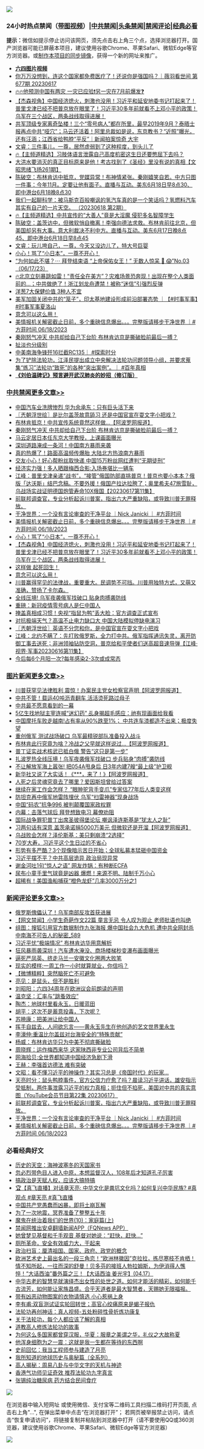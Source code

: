 ![](https://raw.githubusercontent.com/jsvpn/jsproxy/dev/64photo/fqnews-qr.jpg)

<div id="tt">
<h3>24小时热点禁闻（<a href="https://aaa.v2dns.tk/?QAjUl=BgRp5UNKRn&T5Vk=fPVH&Q59Ab=WxGE" target="_blank">带图视频</a>）|<a href="#%E4%B8%AD%E5%85%B1%E7%A6%81%E9%97%BB%E6%9B%B4%E5%A4%9A%E6%96%87%E7%AB%A0">中共禁闻</a>|<a href="#%E5%9B%BE%E7%89%87%E6%96%B0%E9%97%BB%E6%9B%B4%E5%A4%9A%E6%96%87%E7%AB%A0">头条禁闻</a>|<a href="#%E6%96%B0%E9%97%BB%E8%AF%84%E8%AE%BA%E6%9B%B4%E5%A4%9A%E6%96%87%E7%AB%A0">禁闻评论|<a href="#%E5%BF%85%E7%9C%8B%E7%BB%8F%E5%85%B8%E5%A5%BD%E6%96%87">经典必看</a></h3>
<div><b>提示：</b>微信如提示停止访问该网页，须先点击右上角三个点，选择浏览器打开。国产浏览器可能已屏蔽本项目，建议使用谷歌Chrome、苹果Safari、微软Edge等官方浏览器。或<a href="%E5%88%B6%E4%BD%9Cgit%E7%A6%81%E9%97%BB%E9%95%9C%E5%83%8F.md">制作本项目的同步镜像</a>，获得一个新的网址来推广。</div>
<ul>
<li><b><a href="http://d2.v2rss.gq/64.mp4" target="_blank">六四图片视频</a></b></li>
<li><a href="/sohnews/20230618/1897822.md">你万万没想到，连这个国家都免费医疗了！还说你是强国吗？｜薇羽看世间 第677期 20230617</a></li>
<li><a href="/sohnews/20230618/1897833.md">🔥🔥他预测中国有两灾 一灾已应验❗另一灾在7月前爆发❓</a></li>
<li><a href="/comments/20230618/1897837.md">【杰森视角】中国经济熄火，刺激也没用！习近平和延安地委书记打起来了！普里戈津已经不把普京放在眼里了！习近平30多年前就看不上邓小平的政策！乌军在三个战区，两条战线取得进展！</a></li>
<li><a href="/sohnews/20230618/1897840.md">共军顶级专家离奇坠楼！三个“零号病人”都在所里，最早2019年9月？泰晤士报再点中共“哑穴”；马云还活着！阿里总裁如是说，东京教书？“近照”曝光，还有汪涵；江西省给鸭脖“平反”｜新闻拍案惊奇 大宇</a></li>
<li><a href="/sohnews/20230618/1897848.md">文睿：三件事儿，一尊，居然虚弱到了这种程度，到头儿了</a></li>
<li><a href="/sohnews/20230618/1897846.md">🔥【主频道精选】习肢体语言泄露自己高度机密这生日还要憋屈下去吗？</a></li>
<li><a href="/sohnews/20230618/1897832.md">大洪水要消灭的真正目标原来是他！考古找到了《圣经》里没有说的真相【文昭思绪飞扬261期】</a></li>
<li><a href="/sohnews/20230618/1897858.md">陈破空：布林肯访中抵京，党媒异常！布神情紧张。秦刚嬉笑自若。中方只图一件事：今年11月。定要让他有面子。直播与互动。美东6月18日早8点30、即中港台6月18晚8点30</a></li>
<li><a href="/sohnews/20230618/1897820.md">我们一起聊科学：被马斯克百般嘲讽的氢汽车真的是一个笑话吗？氢燃料汽车其实有自己的一片天空。 （20230618 第2期）</a></li>
<li><a href="/sohnews/20230618/1897839.md">🔥【主频道精选】中共宣传的“大善人”竟是大淫魔 侵犯多名智障学生</a></li>
<li><a href="/sohnews/20230618/1897830.md">陈破空：盖茨访中，但微软悄自撤离！李强向德法求救。布林肯前往北京，但美国却另有大事。意大利裁决不利中方。直播与互动。美东6月17日晚8点45、即中港台6月18日早8点45</a></li>
<li><a href="/sohnews/20230618/1897854.md">文睿：玩儿垮自己，一尊，今天又没边儿了，特大号巨婴</a></li>
<li><a href="/comments/20230618/1897856.md">小心！骂了“小日本”，一尊不开心！</a></li>
<li><a href="/sohnews/20230618/1897812.md">“为何如此不堪？⋯ 拜登结束语 “上帝保佑女王！” 无数人惊呆 🤯 😱”No.03（06/17/23）</a></li>
<li><a href="/sohnews/20230618/1897859.md">🔥北京立刻暴跳如雷！“责任全在美方”？灾难场景恐奔现！出现在整个人类面前的…；中共做绝了！浙江划龙舟遭禁！被称“迷信”引强烈反弹</a></li>
<li><a href="/sohnews/20230618/1897829.md">洋葱7大保健价值  3种人不宜</a></li>
<li><a href="/sohnews/20230618/1897851.md">美军加固关闭中共的“笼子”，印太基地建设形成前沿部署态势 ｜【#时事军事】#时事军事夏洛山</a></li>
<li><a href="/comments/20230618/1897826.md">意念可以这么用！</a></li>
<li><a href="/comments/20230618/1897860.md">美情报机关解密截止日前，多个重磅信息爆出。。。完整版请移步干净世界 ｜#方菲时间 06/18/2023</a></li>
<li><a href="/cbnews/20230618/1897910.md">秦刚怒气冲天 中共却给自己下台阶 布林肯访京是撕破脸前最后一搏？</a></li>
<li><a href="/sohnews/20230618/1897838.md">扯淡也分级别</a></li>
<li><a href="/sohnews/20230618/1897836.md">中美南海争锋歼16拦截RC135｜ #探索时分</a></li>
<li><a href="/sohnews/20230618/1897849.md">为了铲除法轮功，江泽民提出成立中央解决法轮功问题领导小组，并要求蒐集“练习”法轮功“致死”的各种“突出案例”。｜ #百年真相</a></li>
<li><b><a href="/comments/20200207/1272816.md" target="_blank">《刘伯温碑记》预言避开武汉肺炎的妙招（修订版）</a></b></li>
</ul>
</div>

<div class="catlist">
<h3><a href="/cbnews/" target="_blank">中共禁闻</a><span><a href="/cbnews/" target="_blank" rel="nofollow">更多文章>></a></span></h3>
<ul>
<li><a href="/cbnews/20230619/1898054.md" target="_blank">中国汽车业洗牌惨烈 华为余承东：只有巨头活下来</a></li>
<li><a href="/cbnews/20230619/1898053.md" target="_blank">〖兲朝浮世绘〗是比尔盖茨故意舔习 还是中国官宣在耍文字小把戏？</a></li>
<li><a href="/cbnews/20230618/1897911.md" target="_blank">布林肯抵京！中共宣传系统竟然这样做&#8230;【阿波罗网报道】</a></li>
<li><a href="/cbnews/20230618/1897910.md" target="_blank">秦刚怒气冲天 中共却给自己下台阶 布林肯访京是撕破脸前最后一搏？</a></li>
<li><a href="/cbnews/20230618/1897909.md" target="_blank">马云定居日本任东京大学教授，上课画面曝光</a></li>
<li><a href="/cbnews/20230618/1897908.md" target="_blank">深圳道路淹成一条河！中国南方暴雨来袭</a></li>
<li><a href="/cbnews/20230618/1897907.md" target="_blank">真的热爆了！路面高温频传爆胎 大陆北方热浪南方暴雨</a></li>
<li><a href="/cbnews/20230618/1897906.md" target="_blank">交友小心！好心帮粉丝取快递 中国15万粉丝网红遭判“无期徒刑”</a></li>
<li><a href="/cbnews/20230618/1897905.md" target="_blank">经济实力强！多人晒跟梅西合影:入场券堪比一辆车</a></li>
<li><a href="/cbnews/20230618/1897882.md" target="_blank">江峰：普里戈津亲递“战书”，“接管”俄国防部直挑普京！普京也要小本本？俄版「达沃斯」结巴念稿。不要外援！俄国产拉达拉胯了；奥里希夫47旅雪耻，乌战场实战证明德国炮管寿命10X俄国【20230617第11集】</a></li>
<li><a href="/comments/20230618/1897862.md" target="_blank">前联邦调查官，专业分析起诉川普案，指出六大严重缺陷，或导致川普无罪释放。</a></li>
<li><a href="/comments/20230618/1897861.md" target="_blank">干净世界：一个没有言论审查的干净平台 ｜Nick Janicki ｜ #方菲时间</a></li>
<li><a href="/comments/20230618/1897860.md" target="_blank">美情报机关解密截止日前，多个重磅信息爆出。。。完整版请移步干净世界 ｜#方菲时间 06/18/2023</a></li>
<li><a href="/comments/20230618/1897856.md" target="_blank">小心！骂了“小日本”，一尊不开心！</a></li>
<li><a href="/comments/20230618/1897837.md" target="_blank">【杰森视角】中国经济熄火，刺激也没用！习近平和延安地委书记打起来了！普里戈津已经不把普京放在眼里了！习近平30多年前就看不上邓小平的政策！乌军在三个战区，两条战线取得进展！</a></li>
<li><a href="/comments/20230618/1897827.md" target="_blank">这样做 起死回生！</a></li>
<li><a href="/comments/20230618/1897826.md" target="_blank">意念可以这么用！</a></li>
<li><a href="/comments/20230618/1897807.md" target="_blank">川普赢得罕见的法律战，重要重大。民调势不可挡。川普用独特方式，又萌又准确，赞扬了卡尔森。</a></li>
<li><a href="/cbnews/20230617/1897768.md" target="_blank">全线压境! 乌军夜袭俄军找破口 贴身肉搏袭防线</a></li>
<li><a href="/cbnews/20230617/1897767.md" target="_blank">重磅：新冠疫情零号病人是仨中国人</a></li>
<li><a href="/cbnews/20230617/1897712.md" target="_blank">掩盖真相成习惯！央视“指鼠为鸭”丢大脸：官方调查正式宣布</a></li>
<li><a href="/cbnews/20230617/1897667.md" target="_blank">对抗极端天气？高温不止电力缺口大 中国大陆模拟停缺电演习</a></li>
<li><a href="/cbnews/20230617/1897663.md" target="_blank">〖兲朝浮世绘〗英语不分您和你，是中国官宣在耍文字小把戏</a></li>
<li><a href="/cbnews/20230617/1897657.md" target="_blank">江峰：北约不瞒了：先打败俄罗斯，全力打中共。俄军指挥通讯失灵，离开防御工事去送死；非洲领袖钻防空洞，普京给和平使者们送高超音速导弹【江峰·视界·军事20230616第11集】</a></li>
<li><a href="/cbnews/20230617/1897623.md" target="_blank">今后每6个月阳一次?每年感染2-3次或成常态</a></li>

</ul>
</div>
<div class="catlist">
<h3><a href="/topimagenews/" target="_blank">图片新闻</a><span><a href="/topimagenews/" target="_blank" rel="nofollow">更多文章>></a></span></h3>
<ul>
<li><a href="/topimagenews/20230618/1897904.md" target="_blank">川普获罕见法律胜利 震惊！办案民主党女检察官声明【阿波罗网报道】</a></li>
<li><a href="/topimagenews/20230618/1897903.md" target="_blank">中共不管！载运40吨沥青翻车 活活烫死路过母子</a></li>
<li><a href="/topimagenews/20230618/1897902.md" target="_blank">中共最不愿意看到的一幕</a></li>
<li><a href="/topimagenews/20230618/1897901.md" target="_blank">5亿生找地狱主宰连喊“迷幻药” 乩身揭超毛感应：祂有现画面给我看</a></li>
<li><a href="/topimagenews/20230617/1897751.md" target="_blank">中国摩托车败走越南!占有率从90%跌至1%； 中共连车漆都造不出来；极度失望</a></li>
<li><a href="/topimagenews/20230617/1897741.md" target="_blank">重创俄军 测试战场破口 乌军最精锐部队准备投入战斗</a></li>
<li><a href="/topimagenews/20230617/1897711.md" target="_blank">布林肯此行究竟为啥？冷战之父早就这样说过&#8230;【阿波罗网报道】</a></li>
<li><a href="/topimagenews/20230617/1897695.md" target="_blank">普丁证实战术核武已抵白俄 警告“这只是第一步”</a></li>
<li><a href="/topimagenews/20230617/1897694.md" target="_blank">扎波罗热全线压境！乌军夜袭俄军找破口 步兵贴身“肉搏”袭防线</a></li>
<li><a href="/topimagenews/20230617/1897686.md" target="_blank">不让解放军海上嚣张! 把054A甩身后 日3年内建7艘“最上级”护卫舰</a></li>
<li><a href="/topimagenews/20230617/1897685.md" target="_blank">新华社又说了大实话！《***，来了！》【阿波罗网报道】</a></li>
<li><a href="/topimagenews/20230617/1897684.md" target="_blank">人死之后灵魂究竟去了哪里？爱因斯坦曾给过答案</a></li>
<li><a href="/topimagenews/20230617/1897683.md" target="_blank">继续在家工作会怎样？ “眼肿驼背手变爪”专家估77年后人类变这样</a></li>
<li><a href="/topimagenews/20230617/1897665.md" target="_blank">防坦克再中俄军地雷阵埋伏 乌军“扫雷神器”现身战场</a></li>
<li><a href="/topimagenews/20230617/1897644.md" target="_blank">中国“码农”抗争996 被判颠覆国家政权罪</a></li>
<li><a href="/topimagenews/20230617/1897622.md" target="_blank">内幕：击落气球后 拜登想致电习 幕僚劝阻</a></li>
<li><a href="/topimagenews/20230617/1897611.md" target="_blank">国际战争罪犯普丁出席圣彼得堡论坛 嘲讽泽连斯基是“犹太人之耻”</a></li>
<li><a href="/topimagenews/20230617/1897574.md" target="_blank">习两句话有深意 盖茨承诺捐5000万美元 但微软还是开溜【阿波罗网报道】</a></li>
<li><a href="/topimagenews/20230617/1897490.md" target="_blank">乌战败会怎样？泽伦斯基：美只剩崩溃“2选择”</a></li>
<li><a href="/topimagenews/20230617/1897489.md" target="_blank">70岁大寿，习近平这个生日过的不省心</a></li>
<li><a href="/topimagenews/20230616/1897370.md" target="_blank">形势有多严酷？3个现像暗示苦日开始；全球私募本猛砸中国资金</a></li>
<li><a href="/topimagenews/20230616/1897353.md" target="_blank">习近平摆不平？中共高层诡异 政治局现异常</a></li>
<li><a href="/topimagenews/20230616/1897344.md" target="_blank">谢金河吐1句“惊人之语” 网友炸锅：有种断ECFA</a></li>
<li><a href="/topimagenews/20230616/1897335.md" target="_blank">尿布小童手里气球竟是凶器 爆燃！来源不明、陆制千万小心</a></li>
<li><a href="/topimagenews/20230616/1897326.md" target="_blank">超稀有！美国渔船捕获“橙色龙虾”几率3000万分之1</a></li>

</ul>
</div>
<div class="catlist">
<h3><a href="/comments/" target="_blank">新闻评论</a><span><a href="/comments/" target="_blank" rel="nofollow">更多文章>></a></span></h3>
<ul>
<li><a href="/comments/20230619/1898083.md" target="_blank">俄罗斯傀儡认了！乌军南部反攻首获进展</a></li>
<li><a href="/comments/20230619/1898074.md" target="_blank">【网文禁闻】小学生奇葩作文22篇 童言无忌 令人叹为观止 老师批语也叫绝</a></li>
<li><a href="/comments/20230619/1898073.md" target="_blank">组图：搜狐引用官方数据制作九张海报 爆中国社会九大危机 遭中共全网封杀 中南海不可告人的秘密_589</a></li>
<li><a href="/comments/20230619/1897995.md" target="_blank">习近平忧“极端情况” 布林肯访华用意解析</a></li>
<li><a href="/comments/20230619/1897992.md" target="_blank">狂风暴雨袭深圳！汽车遭水淹没、商场楼梯秒变瀑布画面曝光</a></li>
<li><a href="/comments/20230618/1897967.md" target="_blank">逼死严凤英、挤走马兰一安徽文化圈两大败笔</a></li>
<li><a href="/comments/20230618/1897966.md" target="_blank">现实的模样:一周工作一小时就算就业，你信吗？</a></li>
<li><a href="/comments/20230618/1897965.md" target="_blank">【微博精粹】突然脑死亡不可避免</a></li>
<li><a href="/comments/20230618/1897964.md" target="_blank">亮见：是鼠头，但不是胜利</a></li>
<li><a href="/comments/20230618/1897962.md" target="_blank">刘昭阳：六四34周年在欧洲议会前朗读的声明</a></li>
<li><a href="/comments/20230618/1897961.md" target="_blank">温克坚：汇率与&#8221;跳蚤效应&#8221;</a></li>
<li><a href="/comments/20230618/1897960.md" target="_blank">陶杰：地球村里看永玉，日暖蓝田</a></li>
<li><a href="/comments/20230618/1897959.md" target="_blank">胡平：这次不是蓄意投毒，下次呢？</a></li>
<li><a href="/comments/20230618/1897958.md" target="_blank">苏暁康：把美洲让给中国人</a></li>
<li><a href="/comments/20230618/1897957.md" target="_blank">挥手自兹去，人间欲忘言——黄永玉先生在他创造的艺文世界里永生</a></li>
<li><a href="/comments/20230618/1897956.md" target="_blank">李濠仲:重温比尔盖兹对台海安全的“特殊贡献”</a></li>
<li><a href="/comments/20230618/1897955.md" target="_blank">杨威：布林肯访华只为中美不彻底撕破脸</a></li>
<li><a href="/comments/20230618/1897954.md" target="_blank">周晓辉：运作梅西来华 这家陕西非专业公司背后不简单</a></li>
<li><a href="/comments/20230618/1897953.md" target="_blank">网海拾贝:全世界都知道中国经济急剧下滑</a></li>
<li><a href="/comments/20230618/1897952.md" target="_blank">王赫：李强首访德法 难有突破</a></li>
<li><a href="/comments/20230618/1897884.md" target="_blank">文昭：看不懂习近平的神操作？其实习总是《帝国时代》的玩家&#8230;</a></li>
<li><a href="/comments/20230618/1897883.md" target="_blank">天亮时分：鼠头鸭脖事件，官方公信力疗愈了吗？晨读习近平讲话，雄安指示受抵制，两件事泄露习近平的权力真相；扼住但不掐死，美国对中共的真实意图（YouTube会员节目第22集 20230617）</a></li>
<li><a href="/comments/20230618/1897862.md" target="_blank">前联邦调查官，专业分析起诉川普案，指出六大严重缺陷，或导致川普无罪释放。</a></li>
<li><a href="/comments/20230618/1897861.md" target="_blank">干净世界：一个没有言论审查的干净平台 ｜Nick Janicki ｜ #方菲时间</a></li>
<li><a href="/comments/20230618/1897860.md" target="_blank">美情报机关解密截止日前，多个重磅信息爆出。。。完整版请移步干净世界 ｜#方菲时间 06/18/2023</a></li>

</ul>
</div>

<div class="catlist">
<h3>必看经典好文</h3>
<ul>
<li><a href="/tculture/xiulian/20170318/732480.md" target="_blank">历史的天空：海神波塞冬的天国家书</a></li>
<li><a href="/comments/20220722/1761714.md" target="_blank">忽必烈带色目人进入中原，本想监督汉人，108年后才知道孔子厉害</a></li>
<li><a href="/comments/20200814/1379994.md" target="_blank">搞政治是天赋人权，应该大搞特搞</a></li>
<li><a href="/bannedvideo/20220601/1740169.md" target="_blank">🏆【真飞直播】对话章天亮: 中华文化是粪坑文化吗？如何复兴中华民族? #真观点 #章天亮 #真飞直播</a></li>
<li><a href="/comments/20220831/1778527.md" target="_blank">中国共产党愚蠢而凶暴，即将土崩瓦解</a></li>
<li><a href="/cbnews/20200309/948043.md" target="_blank">为了一次地震，冥界准备了整整五十年</a></li>
<li><a href="/topimagenews/20180529/950153.md" target="_blank">魔鬼在统治着我们的世界(10)：家庭篇(上)</a></li>
<li><a href="/comments/20200503/1322531.md" target="_blank">禁闻网推出安卓翻墙新闻APP（FQNews APP）</a></li>
<li><a href="/cnnews/20210420/1529760.md" target="_blank">她曾梦见基督和千手观音 基督对她说：“赶快，赶快…”</a></li>
<li><a href="/comments/20220605/1742040.md" target="_blank">厕所革命，安全有效威力大，干起来</a></li>
<li><a href="/baitai/20221002/1792160.md" target="_blank">政治扫盲：厘清祖国、国家、政府、政党的概念</a></li>
<li><a href="/bannedvideo/20210418/1528557.md" target="_blank">欧洲艺术史上最出名的一段三角恋！“欧洲林徽因”克拉拉，拣尽寒枝不肯栖！情不知所起，一往而深的舒曼！贝多芬的接班人勃拉姆斯，为伊消得人憔悴！“大话西油”番外篇之三！【大话西油 姜光宇】(04.17）</a></li>
<li><a href="/comments/20210420/1529876.md" target="_blank">中华古老的智慧早就演绎杰出女性的处世之道。如何才能活的精彩，如何能千古流芳，如何能让家族昌盛。合乎天道者是最大智慧者，天赐她无限福报。</a></li>
<li><a href="/lifebaike/20180811/984246.md" target="_blank">带有凶恶动物图案的衣物请慎选 小心惹祸上身</a></li>
<li><a href="/comments/20210810/1603672.md" target="_blank">李有甫:双盲测试证实轮回转世；高官心绞痛原来是蝎子报仇</a></li>
<li><a href="/comments/20190516/1128964.md" target="_blank">法轮功再创神话：真人视频-五处粉碎性骨折炼功康复</a></li>
<li><a href="/topimagenews/20161125/619230.md" target="_blank">关于法轮功，每个人都应该了解的真相</a></li>
<li><a href="/comments/20200805/1375080.md" target="_blank">道教高人修炼法轮功的故事</a></li>
<li><a href="/comments/20220726/1762946.md" target="_blank">为何这么多国家都曾穿汉服，华夏：服章之美谓之华，礼仪之大故称夏</a></li>
<li><a href="/topimagenews/20210219/1489990.md" target="_blank">他浑身细胞为之一震：这就是我一生都在等待的东西啊</a></li>
<li><a href="/aomi/history/20141104/323033.md" target="_blank">史前回忆：我当工程师参与建造了月亮</a></li>
<li><a href="/comments/20220601/1740278.md" target="_blank">我所知道的地球历史与奥秘篇（全系列）</a></li>
<li><a href="/aomi/history/20170924/831575.md" target="_blank">高人揭秘：周易八卦与中华文字的天机与神迹</a></li>
<li><a href="/comments/20200517/1330064.md" target="_blank">香港气功师见证奇效 推荐法轮功九字真言</a></li>
<li><a href="/comments/20230430/1878187.md" target="_blank">张锡纯治糖尿病 药方结合民间食疗</a></li>

</ul>
</div>

![](https://raw.githubusercontent.com/jsvpn/jsproxy/dev/64photo/fqnews-qr.jpg)

在浏览器中输入短网址 或使用微信、支付宝等二维码工具扫描二维码打开页面, 点击右上角"...", 在弹出菜单中点击“在浏览器打开”； 若网页被举报禁止访问，请点击“恢复申请访问”，将链接复制并粘贴到浏览器中打开（请不要使用QQ或360浏览器，建议使用谷歌Chrome、苹果Safari、微软Edge等官方浏览器）

![](https://raw.githubusercontent.com/jsvpn/jsproxy/dev/64photo/wx.jpg)